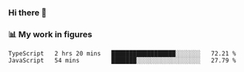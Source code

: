 ### Hi there 👋

### 📊 My work in figures

<!--START_SECTION:waka-->

```text
TypeScript   2 hrs 20 mins   ██████████████████░░░░░░░   72.21 %
JavaScript   54 mins         ███████░░░░░░░░░░░░░░░░░░   27.79 %
```

<!--END_SECTION:waka-->
